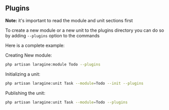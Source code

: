 ## Plugins

**Note:** it's important to read the module and unit sections first

To create a new module or a new unit to the plugins directory you can do so by adding `--plugins` option to the commands

Here is a complete example:

Creating New module:
```bash
php artisan laragine:module Todo --plugins
```
Initializing a unit:
```bash
php artisan laragine:unit Task --module=Todo --init --plugins
```
Publishing the unit:
```bash
php artisan laragine:unit Task --module=Todo --plugins
```